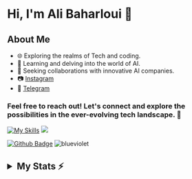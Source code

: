 # Hi, I'm **Ali Baharloui** 👋

## About Me

- 🌐 Exploring the realms of Tech and coding.
- 🤖 Learning and delving into the world of AI.
- 🚀 Seeking collaborations with innovative AI companies.
- 📷 [Instagram](https://instagram.com/alibhrloui?utm_source=qr&igshid=MzNlNGNkZWQ4Mg%3D%3D)
- 💬 [Telegram](https://t.me/AliBhrLoui)
  
### Feel free to reach out! Let's connect and explore the possibilities in the ever-evolving tech landscape. 🚀
[![My Skills](https://skillicons.dev/icons?i=github,git,python,javascript,html,css,flask,tensorflow,pytorch,anaconda,opencv,bash,pycharm,clion,vscode,visualstudio,linux,windows,regex,unity&theme=dark&perline=12)](https://skillicons.dev)
![](https://hit.yhype.me/github/profile?user_id=108932477)

[![Github Badge](https://img.shields.io/badge/-Github-232323?style=flat-square&logo=Github&logoColor=white&link=https://space.bilibili.com/7708412)](https://github.com/alibhrloui)
![blueviolet](https://komarev.com/ghpvc/?username=alibhrloui)

<h2><details>
  <summary>My Stats ⚡</summary>
  
  <img src="https://github-profile-summary-cards.vercel.app/api/cards/profile-details?username=alibhrloui&theme=tokyonight" alt=""/>
  
  ![Ali's GitHub stats](https://github-readme-stats.vercel.app/api?username=alibhrloui\&theme=tokyonight&include_all_commits=false)[![Top Langs](https://github-readme-stats.vercel.app/api/top-langs/?username=alibhrloui&layout=donut&theme=tokyonight)](https://github.com/anuraghazra/github-readme-stats)
  <a href="#"><img width=100% src="https://capsule-render.vercel.app/api?type=waving&color=5f59d4&height=180&section=footer"/></a>
</details></h2>
